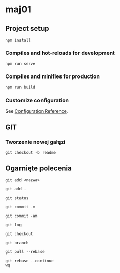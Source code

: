 # maj01

## Project setup
```
npm install
```

### Compiles and hot-reloads for development
```
npm run serve
```

### Compiles and minifies for production
```
npm run build
```

### Customize configuration
See [Configuration Reference](https://cli.vuejs.org/config/).

## GIT

### Tworzenie nowej gałęzi
```
git checkout -b readme
```

## Ogarnięte polecenia

```
git add <nazwa>
```
```
git add .
```
```
git status
```
```
git commit -m
```
```
git commit -am
```
```
git log
```
```
git checkout 
```
```
git branch
```
```
git pull --rebase
```
```
git rebase --continue
wq
```